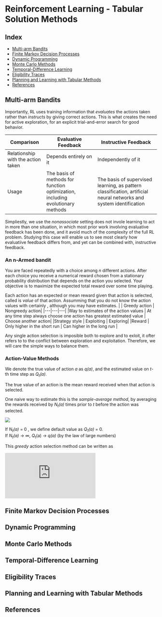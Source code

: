 # Reinforcement Learning - Tabular Solution Methods

## Index
- [Multi-arm Bandits](#multi-arm-bandits)
- [Finite Markov Decision Processes](#finite-markov-decision-processes)
- [Dynamic Programming](#dynamic-programming)
- [Monte Carlo Methods](#monte-carlo-methods)
- [Temporal-Difference Learning](#temporal-difference-learning)
- [Eligibility Traces](#eligibility-traces)
- [Planning and Learning with Tabular Methods](#planning-and-learning-with-tabular-methods)
- [References](#references)

## Multi-arm Bandits

Importantly, RL uses training information that _evaluates_ the actions taken rather than _instructs_ by giving correct actions. This is what creates the need for active exploration, for an explicit trial-and-error search for good behavior.

|Comparison | Evaluative Feedback | Instructive Feedback |
|---|---|---|
|Relationship with the action taken | Depends entirely on it | Independently of it |
| Usage | The basis of methods for function optimization, including evolutionary methods | The basis of supervised learning, as pattern classification, artificial neural networks and system identification|

Simpliestly, we use the _nonassociate_ setting does not invole learning to act in more than one situation, in which most prior work involving evaluative feedback has been done, and it avoid much of the complexity of the full RL problem. Studying this case will enable us to see most clearly how evaluatiive feedback differs from, and yet can be combined with, instructive feedback.

### An n-Armed bandit

You are faced repeatedly with a choice among *n* different actions. After each choice you receive a numerical reward chosen from a stationary probability distribution that depends on the action you selected. Your objective is to maximize the expected total reward over some time playing.

Each action has an expected or mean reward given that action is selected, called is _value_ of that action. Assumming that you do not know the action values with certainly , although you may have estimates.
| | Greedy action | Nongreedy action|
|---|---|---|
|Way to estimates of the action values | At any time step always choose one action has greatest estimated value | Choose another action|
|Strategy style | Exploiting | Exploring|
|Reward | Only higher in the short run | Can higher in the long run |

Any single action selection is imposible both to explore and to exloit, it ofter refers to to the conflict between exploration and exploitation. Therefore, we will care the simple ways to balance them.

### Action-Value Methods

We denote the true value of action *a* as *q(a)*, and the estimated value on _t_-th time step as *Q<sub>t</sub>(a)*.

The true value of an action is the mean reward received when that action is selected.

One naive way to estimate this is the _sample-average method_, by averaging the rewards received by _N<sub>t</sub>(a)_ times prior to _t_ before the action was selected.
  
![](http://latex.codecogs.com/svg.latex?Q_t(a)=\frac{R_1+R_2+...+R_{N_t(a)}}{N_t(a)})

If _N<sub>t</sub>(a)_ = 0 , we define default value as _Q<sub>1</sub>(a)_ = 0.\
If _N<sub>t</sub>(a)_ &#8594; &infin;, _Q_<sub>t</sub>(a) &#8594; _q(a)_ (by  the  law  of  large  numbers)

This _greedy_ action selection method can be written as

![](http://latex.codecogs.com/svg.latex?A_t=argmax_aQ_t(a))
  
## Finite Markov Decision Processes

## Dynamic Programming

## Monte Carlo Methods

## Temporal-Difference Learning

## Eligibility Traces

## Planning and Learning with Tabular Methods

## References
